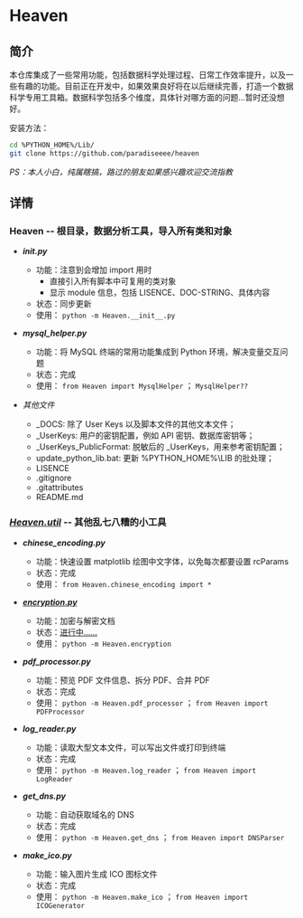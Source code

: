 # Heaven

## 简介

本仓库集成了一些常用功能，包括数据科学处理过程、日常工作效率提升，以及一些有趣的功能。目前正在开发中，如果效果良好将在以后继续完善，打造一个数据科学专用工具箱。数据科学包括多个维度，具体针对哪方面的问题...暂时还没想好。

安装方法：

```bash
cd %PYTHON_HOME%/Lib/
git clone https://github.com/paradiseeee/heaven
```

*PS：本人小白，纯属瞎搞，路过的朋友如果感兴趣欢迎交流指教*


## 详情

### Heaven -- 根目录，数据分析工具，导入所有类和对象

- <strong><i>__init__.py</i></strong>
    - 功能：注意到会增加 import 用时
        - 直接引入所有脚本中可复用的类对象
        - 显示 module 信息，包括 LISENCE、DOC-STRING、具体内容
    - 状态：同步更新
    - 使用： `python -m Heaven.__init__.py`

- <strong><i>mysql_helper.py</i></strong>
    - 功能：将 MySQL 终端的常用功能集成到 Python 环境，解决变量交互问题
    - 状态：完成
    - 使用： `from Heaven import MysqlHelper` ； `MysqlHelper??`

- <string><i>其他文件</i></strong>
    - _DOCS: 除了 User Keys 以及脚本文件的其他文本文件；
    - _UserKeys: 用户的密钥配置，例如 API 密钥、数据库密钥等；
    - _UserKeys_PublicFormat: 脱敏后的 _UserKeys，用来参考密钥配置；
    - update_python_lib.bat: 更新 %PYTHON_HOME%\LIB 的批处理；
    - LISENCE
    - .gitignore
    - .gitattributes
    - README.md

### [***Heaven.util***](./util) -- 其他乱七八糟的小工具

<!-- <details>
    <summary>展开<strong><em>模块列表</em></strong></summary> -->

- <strong><i>chinese_encoding.py</i></strong>
    - 功能：快速设置 matplotlib 绘图中文字体，以免每次都要设置 rcParams
    - 状态：完成
    - 使用： `from Heaven.chinese_encoding import *` 

- <strong><i>[encryption.py](./util/encryption.py)</i></strong>
    - 功能：加密与解密文档
    - 状态：[进行中……](./util/encryption.py)
    - 使用： `python -m Heaven.encryption`

- <strong><i>pdf_processor.py</i></strong>
    - 功能：预览 PDF 文件信息、拆分 PDF、合并 PDF
    - 状态：完成
    - 使用： `python -m Heaven.pdf_processor` ； `from Heaven import PDFProcessor`

- <strong><i>log_reader.py</i></strong>
    - 功能：读取大型文本文件，可以写出文件或打印到终端
    - 状态：完成
    - 使用： `python -m Heaven.log_reader` ； `from Heaven import LogReader`

- <strong><i>get_dns.py</i></strong>
    - 功能：自动获取域名的 DNS
    - 状态：完成
    - 使用： `python -m Heaven.get_dns` ； `from Heaven import DNSParser`

- <strong><i>make_ico.py</i></strong>
    - 功能：输入图片生成 ICO 图标文件
    - 状态：完成
    - 使用： `python -m Heaven.make_ico` ； `from Heaven import ICOGenerator`


<!-- </details> -->